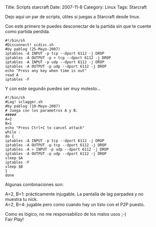 Title: Scripts starcraft
Date: 2007-11-8
Category: Linux
Tags: Starcraft

Dejo aquí un par de scripts, útiles si juegas a Starcraft desde linux.

Con este primero te puedes desconectar de la partida sin que te cuente como partida perdida.  

    #!/bin/sh
    #Disconnect! scdisc.sh
    #by pablog (25-Mayo-2007)
    iptables -A INPUT -p tcp --dport 6112 -j DROP
    iptables -A OUTPUT -p > tcp --dport 6112 -j DROP
    iptables -A INPUT -p udp --dport 6112 -j DROP
    iptables -A OUTPUT -p udp --dport 6112 -j DROP
    echo "Press any key when time is out"
    read A
    iptables -F

Y con este segundo puedes ser muy molesto...

    #!/bin/sh
    #Lag! sclagger.sh
    #by pablog (10-Mayo-2007)
    # Juega con los parametros A y B.
    #####
    A=2
    B=1
    echo "Press Ctrl+C to cancel attack"
    while :
    do {
    iptables -A INPUT -p tcp --dport 6112 -j DROP
    iptables -A OUTPUT -p tcp --dport 6112 -j DROP
    iptables -A > INPUT -p udp --dport 6112 -j DROP
    iptables -A OUTPUT -p udp --dport 6112 -j DROP
    sleep $A
    iptables -F
    sleep $B
    }
    done

Algunas combinaciones son:

A=2, B=1: prácticamente injugable. La pantalla de lag parpadea y no muestra tu nick.  
A=2, B=4: jugable pero como cuando hay un listo con el P2P puesto.

Como es lógico, no me responsabilizo de los malos usos ;-)  
Fair Play!
